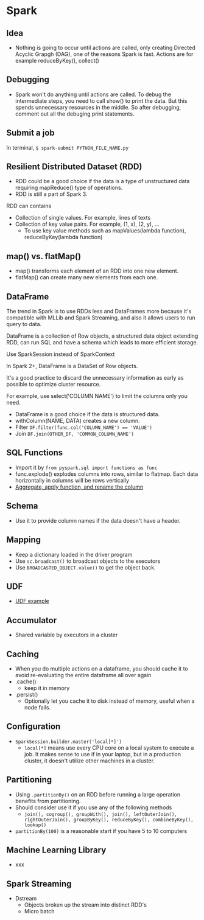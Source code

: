 # Spark

## Idea

- Nothing is going to occur until actions are called, only creating Directed Acyclic Grapgh (DAG), one of the reasons Spark is fast. Actions are for example reduceByKey(), collect()

## Debugging

- Spark won't do anything until actions are called. To debug the intermediate steps, you need to call show() to print
  the data. But this spends unnecessary resources in the middle. So after debugging, comment out all the debuging print
  statements.

## Submit a job

In terminal, `$ spark-submit PYTHON_FILE_NAME.py`

## Resilient Distributed Dataset (RDD) 
 
- RDD could be a good choice if the data is a type of unstructured data requiring mapReduce() type of operations.
- RDD is still a part of Spark 3.

RDD can contains
- Collection of single values. For example, lines of texts
- Collection of key value pairs. For example, (1, x), (2, y), ...
  - To use key value methods such as mapValues(lambda function), reduceByKey(lambda function)

## map() vs. flatMap()

- map() transforms each element of an RDD into one new element.
- flatMap() can create many new elements from each one.

## DataFrame

The trend in Spark is to use RDDs less and DataFrames more because it's compatible with MLLib and Spark Streaming, and
also it allows users to run query to data.

DataFrame is a collection of Row objects, a structured data object extending RDD, can run SQL and have a schema which leads to more efficient storage.

Use SparkSession instead of SparkContext

In Spark 2+, DataFrame is a DataSet of Row objects.

It's a good practice to discard the unnecessary information as early as possible to optimize cluster resource.

For example, use select('COLUMN NAME') to limit the columns only you need.

- DataFrame is a good choice if the data is structured data.
- withColumn(NAME, DATA) creates a new column.
- Filter `DF.filter(func.col('COLUMN_NAME') == 'VALUE')`
- Join `DF.join(OTHER_DF, 'COMMON_COLUMN_NAME')`

## SQL Functions

- Import it by `from pyspark.sql import functions as func`
- func.explode() explodes columns into rows, similar to flatmap. Each data horizontally in columns will be rows 
  vertically
- [Aggregate, apply function, and rename the column](https://github.com/yukikitayama/spark/blob/main/exercise/total_amount_by_customer_dataframe.py)

## Schema

- Use it to provide column names if the data doesn't have a header.

## Mapping

- Keep a dictionary loaded in the driver program
- Use `sc.broadcast()` to broadcast objects to the executors
- Use `BROADCASTED_OBJECT.value()` to get the object back.

## UDF

- [UDF example](https://github.com/yukikitayama/spark/blob/main/activity/popular-movies-nice-dataframe.py)

## Accumulator

- Shared variable by executors in a cluster

## Caching

- When you do multiple actions on a dataframe, you should cache it to avoid re-evaluating the entire dataframe all over
  again
- .cache()
  - keep it in memory
- .persist()
  - Optionally let you cache it to disk instead of memory, useful when a node fails.

## Configuration

- `SparkSession.builder.master('local[*]')`
  - `local[*]` means use every CPU core on a local system to execute a job. It makes sense to use if in your laptop, but
    in a production cluster, it doesn't utilize other machines in a cluster.

## Partitioning

- Using `.partitionBy()` on an RDD before running a large operation benefits from partitioning.
- Should consider use it if you use any of the following methods
  - `join(), cogroup(), groupWith(), join(), leftOuterJoin(), rightOuterJoin(), groupByKey(), reduceByKey(),
    combineByKey(), lookup()`
- `partitionBy(100)` is a reasonable start if you have 5 to 10 computers

## Machine Learning Library

- xxx

## Spark Streaming

- Dstream
  - Objects broken up the stream into distinct RDD's
  - Micro batch
